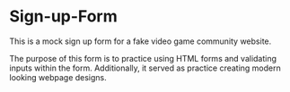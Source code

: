 # Sign-up-Form

This is a mock sign up form for a fake video game community website.

The purpose of this form is to practice using HTML forms and validating inputs within the form. Additionally, it served as practice creating modern looking webpage designs.